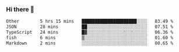 ### Hi there 👋

<!--
**WShiBin/WShiBin** is a ✨ _special_ ✨ repository because its `README.md` (this file) appears on your GitHub profile.

Here are some ideas to get you started:

- 🔭 I’m currently working on ...
- 🌱 I’m currently learning ...
- 👯 I’m looking to collaborate on ...
- 🤔 I’m looking for help with ...
- 💬 Ask me about ...
- 📫 How to reach me: ...
- 😄 Pronouns: ...
- ⚡ Fun fact: ...
-->

<!--START_SECTION:waka-->

```txt
Other        5 hrs 15 mins   █████████████████████░░░░   83.49 %
JSON         28 mins         ██░░░░░░░░░░░░░░░░░░░░░░░   07.51 %
TypeScript   24 mins         █▓░░░░░░░░░░░░░░░░░░░░░░░   06.36 %
fish         6 mins          ▒░░░░░░░░░░░░░░░░░░░░░░░░   01.60 %
Markdown     2 mins          ░░░░░░░░░░░░░░░░░░░░░░░░░   00.65 %
```

<!--END_SECTION:waka-->
